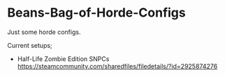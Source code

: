 # Beans-Bag-of-Horde-Configs
Just some horde configs.

Current setups;
- Half-Life Zombie Edition SNPCs
https://steamcommunity.com/sharedfiles/filedetails/?id=2925874276
